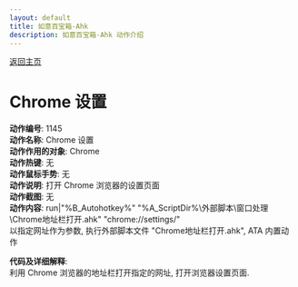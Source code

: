 ```yaml
---
layout: default
title: 如意百宝箱-Ahk
description: 如意百宝箱-Ahk 动作介绍
---
```

<link rel="stylesheet" href="../Actions/css/atom-one-light.min.css">
<script src="../Actions/js/highlight.min.js"></script>
<script>hljs.highlightAll();</script>

[返回主页](../index.md)

# [](#header-2) Chrome 设置

**动作编号**: 1145  
**动作名称**: Chrome 设置  
**动作作用的对象**: Chrome  
**动作热键**: 无  
**动作鼠标手势**: 无  
**动作说明**: 打开 Chrome 浏览器的设置页面  
**动作截图**: 无  
**动作内容**: run|"%B_Autohotkey%" "%A_ScriptDir%\外部脚本\窗口处理\Chrome地址栏打开.ahk" "chrome://settings/"  
以指定网址作为参数, 执行外部脚本文件 "Chrome地址栏打开.ahk", ATA 内置动作  

**代码及详细解释**:  
利用 Chrome 浏览器的地址栏打开指定的网址, 打开浏览器设置页面.  